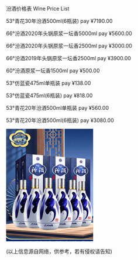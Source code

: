 汾酒价格表
Wine Price List 

53°青花30年汾酒500ml(6瓶装)  pay ¥7190.00

66°汾酒2020年头锅原浆一坛香5000ml pay ¥5600.00

66°汾酒2020年头锅原浆一坛香2500ml pay ¥3000.00

66°汾酒2019年头锅原浆一坛香2500ml pay ¥3900.00

60°汾酒原浆一坛香1500ml pay ¥500.00

53°仿蓝瓷475ml单瓶装  pay ¥138.00

53°仿蓝瓷475ml(6瓶装)  pay ¥818.00

53°青花20年汾酒500ml单瓶装  pay ¥560.00

53°青花20年汾酒500ml(6瓶装)  pay ¥3080.00

![汾酒价格表](https://github.com/ywangnccu/ywang/blob/main/images/WineFen.jpg)


(以上信息源自网络，供参考，若有侵权请告知)
